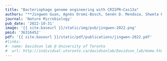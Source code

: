 ```yaml
---
title: "Bacteriophage genome engineering with CRISPR–Cas13a"
authors: "**Jingwen Guan, Agnès Oromí-Bosch, Senén D. Mendoza, Shweta Karambelkar, Joel D. Berry & Joseph Bondy-Denomy **"
journal: 'Nature Microbiology'
pub_date: '2022-10-31'
image: '{{ site.baseurl }}/static/img/pub/jingwen-2022.png'
pmid: '36316452'
pdf: '{{ site.baseurl }}/static/pdf/publications/jingwen-2022.pdf'
#links:
#- name: Davidson lab @ University of Toronto
#  url: http://individual.utoronto.ca/davidsonlab/Davidson_lab/Home.html
---
```

